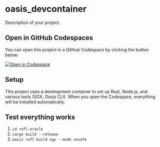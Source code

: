 # oasis_devcontainer

Description of your project.

## Open in GitHub Codespaces

You can open this project in a GitHub Codespace by clicking the button below:

[![Open in Codespace](https://github.com/codespaces/badge.svg)](https://github.com/codespaces/new)

## Setup

This project uses a development container to set up Rust, Node.js, and various tools (SGX, Oasis CLI). When you open the Codespace, everything will be installed automatically.

## Test everything works

1. ```cd rofl-oracle```
2. ```cargo build --release```
3. ```oasis rofl build sgx --mode unsafe```

